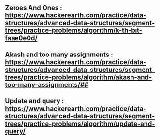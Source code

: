 
## Zeroes And Ones : https://www.hackerearth.com/practice/data-structures/advanced-data-structures/segment-trees/practice-problems/algorithm/k-th-bit-faae0e0d/ ##

## Akash and too many assignments : https://www.hackerearth.com/practice/data-structures/advanced-data-structures/segment-trees/practice-problems/algorithm/akash-and-too-many-assignments/##

## Update and query : https://www.hackerearth.com/practice/data-structures/advanced-data-structures/segment-trees/practice-problems/algorithm/update-and-query/ ##



